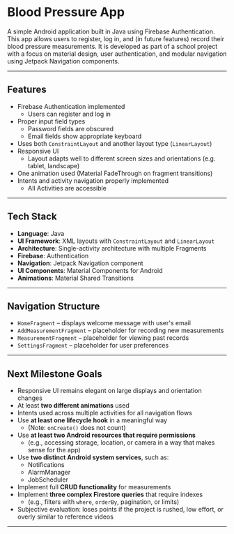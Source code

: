 # Blood Pressure App

A simple Android application built in Java using Firebase Authentication. This app allows users to register, log in, and (in future features) record their blood pressure measurements. It is developed as part of a school project with a focus on material design, user authentication, and modular navigation using Jetpack Navigation components.

---

## Features

-  Firebase Authentication implemented
    - Users can register and log in
-  Proper input field types
    - Password fields are obscured
    - Email fields show appropriate keyboard
-  Uses both `ConstraintLayout` and another layout type (`LinearLayout`)
-  Responsive UI
    - Layout adapts well to different screen sizes and orientations (e.g. tablet, landscape)
-  One animation used (Material FadeThrough on fragment transitions)
-  Intents and activity navigation properly implemented
    - All Activities are accessible

---

## Tech Stack

- **Language**: Java
- **UI Framework**: XML layouts with `ConstraintLayout` and `LinearLayout`
- **Architecture**: Single-activity architecture with multiple Fragments
- **Firebase**: Authentication
- **Navigation**: Jetpack Navigation component
- **UI Components**: Material Components for Android
- **Animations**: Material Shared Transitions

---

## Navigation Structure

- `HomeFragment` – displays welcome message with user's email
- `AddMeasurementFragment` – placeholder for recording new measurements
- `MeasurementFragment` – placeholder for viewing past records
- `SettingsFragment` – placeholder for user preferences

---

## Next Milestone Goals

-  Responsive UI remains elegant on large displays and orientation changes
-  At least **two different animations** used
-  Intents used across multiple activities for all navigation flows
-  Use **at least one lifecycle hook** in a meaningful way
    - (Note: `onCreate()` does not count)
-  Use **at least two Android resources that require permissions**
    - (e.g., accessing storage, location, or camera in a way that makes sense for the app)
-  Use **two distinct Android system services**, such as:
    - Notifications
    - AlarmManager
    - JobScheduler
-  Implement full **CRUD functionality** for measurements
-  Implement **three complex Firestore queries** that require indexes
    - (e.g., filters with `where`, `orderBy`, pagination, or limits)
-  Subjective evaluation: loses points if the project is rushed, low effort, or overly similar to reference videos

---


